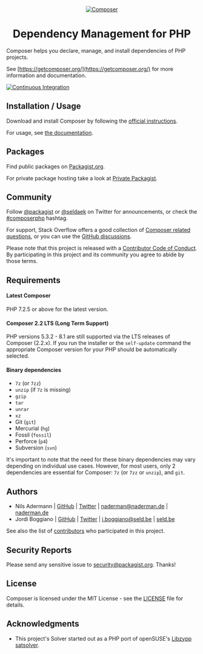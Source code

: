 <p align="center">
    <a href="https://getcomposer.org">
        <img src="https://getcomposer.org/img/logo-composer-transparent.png" alt="Composer">
    </a>
</p>
<h1 align="center">Dependency Management for PHP</h1>

Composer helps you declare, manage, and install dependencies of PHP projects.

See [https://getcomposer.org/](https://getcomposer.org/) for more information and documentation.

[![Continuous Integration](https://github.com/composer/composer/workflows/Continuous%20Integration/badge.svg?branch=main)](https://github.com/composer/composer/actions)

Installation / Usage
--------------------

Download and install Composer by following the [official instructions](https://getcomposer.org/download/).  

For usage, see [the documentation](https://getcomposer.org/doc/).

Packages
--------

Find public packages on [Packagist.org](https://packagist.org).

For private package hosting take a look at [Private Packagist](https://packagist.com).

Community
---------

Follow [@packagist](https://twitter.com/packagist) or [@seldaek](https://twitter.com/seldaek) on Twitter for announcements, or check the [#composerphp](https://twitter.com/search?q=%23composerphp&src=typed_query&f=live) hashtag.

For support, Stack Overflow offers a good collection of
[Composer related questions](https://stackoverflow.com/questions/tagged/composer-php), or you can use the [GitHub discussions](https://github.com/composer/composer/discussions).

Please note that this project is released with a
[Contributor Code of Conduct](https://www.contributor-covenant.org/version/1/4/code-of-conduct/).
By participating in this project and its community you agree to abide by those terms.

Requirements
------------

#### Latest Composer

PHP 7.2.5 or above for the latest version.

#### Composer 2.2 LTS (Long Term Support)

PHP versions 5.3.2 - 8.1 are still supported via the LTS releases of Composer (2.2.x). If you
run the installer or the `self-update` command the appropriate Composer version for your PHP
should be automatically selected.

#### Binary dependencies

- `7z` (or `7zz`)
- `unzip` (if `7z` is missing)
- `gzip`
- `tar`
- `unrar`
- `xz`
- Git (`git`)
- Mercurial (`hg`)
- Fossil (`fossil`)
- Perforce (`p4`)
- Subversion (`svn`)

It's important to note that the need for these binary dependencies may vary
depending on individual use cases. However, for most users, only 2 dependencies
are essential for Composer: `7z` (or `7zz` or `unzip`), and `git`.

Authors
-------

- Nils Adermann  | [GitHub](https://github.com/naderman)  | [Twitter](https://twitter.com/naderman) | <naderman@naderman.de> | [naderman.de](https://naderman.de)
- Jordi Boggiano | [GitHub](https://github.com/Seldaek) | [Twitter](https://twitter.com/seldaek) | <j.boggiano@seld.be> | [seld.be](https://seld.be)

See also the list of [contributors](https://github.com/composer/composer/contributors) who participated in this project.

Security Reports
----------------

Please send any sensitive issue to [security@packagist.org](mailto:security@packagist.org). Thanks!

License
-------

Composer is licensed under the MIT License - see the [LICENSE](LICENSE) file for details.

Acknowledgments
---------------

- This project's Solver started out as a PHP port of openSUSE's
  [Libzypp satsolver](https://en.opensuse.org/openSUSE:Libzypp_satsolver).
